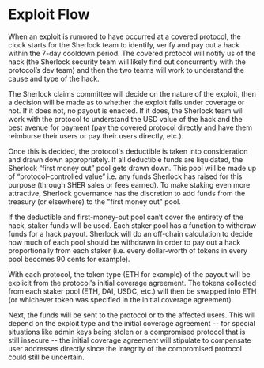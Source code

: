 # Exploit Flow

When an exploit is rumored to have occurred at a covered protocol, the clock starts for the Sherlock team to identify, verify and pay out a hack within the 7-day cooldown period. The covered protocol will notify us of the hack \(the Sherlock security team will likely find out concurrently with the protocol’s dev team\) and then the two teams will work to understand the cause and type of the hack.

The Sherlock claims committee will decide on the nature of the exploit, then a decision will be made as to whether the exploit falls under coverage or not. If it does not, no payout is enacted. If it does, the Sherlock team will work with the protocol to understand the USD value of the hack and the best avenue for payment \(pay the covered protocol directly and have them reimburse their users or pay their users directly, etc.\).

Once this is decided, the protocol's deductible is taken into consideration and drawn down appropriately. If all deductible funds are liquidated, the Sherlock “first money out” pool gets drawn down. This pool will be made up of “protocol-controlled value” i.e. any funds Sherlock has raised for this purpose \(through SHER sales or fees earned\). To make staking even more attractive, Sherlock governance has the discretion to add funds from the treasury \(or elsewhere\) to the "first money out" pool.

If the deductible and first-money-out pool can’t cover the entirety of the hack, staker funds will be used. Each staker pool has a function to withdraw funds for a hack payout. Sherlock will do an off-chain calculation to decide how much of each pool should be withdrawn in order to pay out a hack proportionally from each staker \(i.e. every dollar-worth of tokens in every pool becomes 90 cents for example\).

With each protocol, the token type \(ETH for example\) of the payout will be explicit from the protocol's initial coverage agreement. The tokens collected from each staker pool \(ETH, DAI, USDC, etc.\) will then be swapped into ETH \(or whichever token was specified in the initial coverage agreement\).

Next, the funds will be sent to the protocol or to the affected users. This will depend on the exploit type and the initial coverage agreement -- for special situations like admin keys being stolen or a compromised protocol that is still insecure -- the initial coverage agreement will stipulate to compensate user addresses directly since the integrity of the compromised protocol could still be uncertain.

